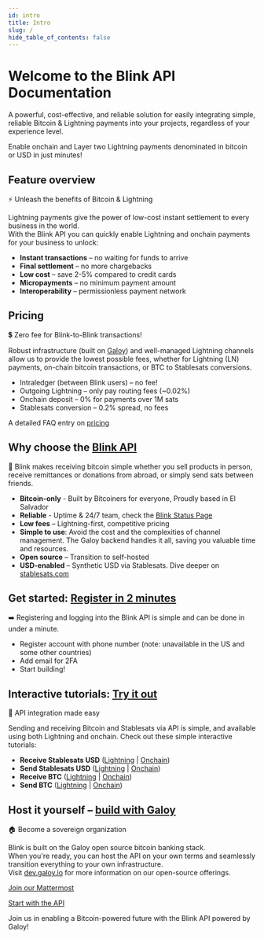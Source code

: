 ```yaml
---
id: intro
title: Intro
slug: /
hide_table_of_contents: false
---
```

# Welcome to the Blink API Documentation

A powerful, cost-effective, and reliable solution for easily integrating simple, reliable Bitcoin & Lightning payments into your projects, regardless of your experience level.

Enable onchain and Layer two Lightning payments denominated in bitcoin or USD in just minutes!

## Feature overview
⚡ Unleash the benefits of Bitcoin & Lightning

Lightning payments give the power of low-cost instant settlement to every business in the world.<br />
With the Blink API you can quickly enable Lightning and onchain payments for your business to unlock:

* **Instant transactions** – no waiting for funds to arrive
* **Final settlement** – no more chargebacks
* **Low cost** – save 2-5% compared to credit cards
* **Micropayments** – no minimum payment amount
* **Interoperability** – permissionless payment network

## Pricing
💲 Zero fee for Blink-to-Blink transactions!

Robust infrastructure (built on [Galoy](https://dev.galoy.io)) and well-managed Lightning channels allow us to provide the lowest possible fees, whether for Lightning (LN) payments, on-chain bitcoin transactions, or BTC to Stablesats conversions.

* Intraledger (between Blink users) – no fee!
* Outgoing Lightning – only pay routing fees (~0.02%)
* Onchain deposit – 0% for payments over 1M sats
* Stablesats conversion – 0.2% spread, no fees

A detailed FAQ entry on [pricing](https://faq.blink.sv/transaction-fees/what-are-the-transaction-fees-for-using-blink-wallet)

## Why choose the [Blink API](/api)
📖 Blink makes receiving bitcoin simple whether you sell products in person, receive remittances or donations from abroad, or simply send sats between friends.

* **Bitcoin-only** - Built by Bitcoiners for everyone, Proudly based in El Salvador
* **Reliable** - Uptime & 24/7 team, check the [Blink Status Page](https://blink.statuspage.io/)
* **Low fees** – Lightning-first, competitive pricing
* **Simple to use**: Avoid the cost and the complexities of channel management. The Galoy backend handles it all, saving you valuable time and resources.
* **Open source** – Transition to self-hosted
* **USD-enabled** – Synthetic USD via Stablesats. Dive deeper on [stablesats.com](https://stablesats.com/)

## Get started: [Register in 2 minutes](/api/start)
➡️ Registering and logging into the Blink API is simple and can be done in under a minute.

* Register account with phone number (note: unavailable in the US and some other countries)
* Add email for 2FA
* Start building!

## Interactive tutorials: [Try it out](/api#-tutorials)
🧪 API integration made easy

Sending and receiving Bitcoin and Stablesats via API is simple, and available using both Lightning and onchain. Check out these simple interactive tutorials:
* **Receive Stablesats USD** ([Lightning](/api/usd-ln-receive) | [Onchain](/api/usd-onchain-receive))
* **Send Stablesats USD** ([Lightning](/api/usd-ln-send) | [Onchain](/api/usd-onchain-send))
* **Receive BTC** ([Lightning](/api/btc-ln-receive) | [Onchain](/api/btc-onchain-receive))
* **Send BTC** ([Lightning](/api/btc-ln-send) | [Onchain](/api/btc-onchain-send))

## Host it yourself – [build with Galoy](https://dev.galoy.io)
🏠 Become a sovereign organization

Blink is built on the Galoy open source bitcoin banking stack.<br />
When you're ready, you can host the API on your own terms and seamlessly transition everything to your own infrastructure.<br />
Visit [dev.galoy.io](https://dev.galoy.io) for more information on our open-source offerings.

[Join our Mattermost](https://chat.galoy.io/)

[Start with the API](https://dev.blink.sv/api/start)

Join us in enabling a Bitcoin-powered future with the Blink API powered by Galoy!
